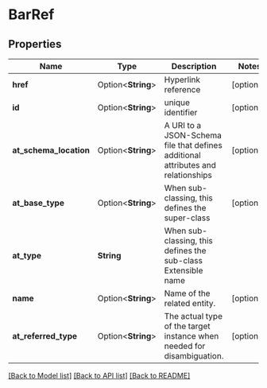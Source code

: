 # BarRef

## Properties

Name | Type | Description | Notes
------------ | ------------- | ------------- | -------------
**href** | Option<**String**> | Hyperlink reference | [optional]
**id** | Option<**String**> | unique identifier | [optional]
**at_schema_location** | Option<**String**> | A URI to a JSON-Schema file that defines additional attributes and relationships | [optional]
**at_base_type** | Option<**String**> | When sub-classing, this defines the super-class | [optional]
**at_type** | **String** | When sub-classing, this defines the sub-class Extensible name | 
**name** | Option<**String**> | Name of the related entity. | [optional]
**at_referred_type** | Option<**String**> | The actual type of the target instance when needed for disambiguation. | [optional]

[[Back to Model list]](../README.md#documentation-for-models) [[Back to API list]](../README.md#documentation-for-api-endpoints) [[Back to README]](../README.md)


